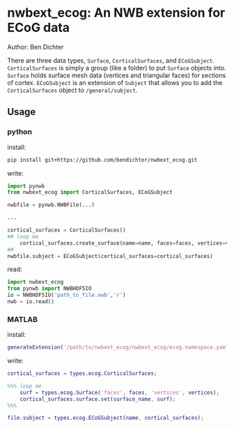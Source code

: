 # nwbext_ecog: An NWB extension for ECoG data

Author: Ben Dichter

There are three data types, `Surface`, `CorticalSurfaces`, and `ECoGSubject`. `CorticalSurfaces` is simply a group (like a folder) to put `Surface` objects into. `Surface` holds surface mesh data (vertices and triangular faces) for sections of cortex. `ECoGSubject` is an extension of `Subject` that allows you to add the `CorticalSurfaces` object to `/general/subject`.

## Usage

### python

install:
```bash
pip install git+https://github.com/bendichter/nwbext_ecog.git
```

write:
```python
import pynwb
from nwbext_ecog import CorticalSurfaces, ECoGSubject

nwbfile = pynwb.NWBFile(...)

...

cortical_surfaces = CorticalSurfaces()
## loop me
    cortical_surfaces.create_surface(name=name, faces=faces, vertices=veritices)
##
nwbfile.subject = ECoGSubject(cortical_surfaces=cortical_surfaces)
```

read:
```python
import nwbext_ecog
from pynwb import NWBHDF5IO
io = NWBHDF5IO('path_to_file.nwb','r')
nwb = io.read()
```

### MATLAB
install:
```matlab
generateExtension('/path/to/nwbext_ecog/nwbext_ecog/ecog.namespace.yaml');
```

write:
```matlab
cortical_surfaces = types.ecog.CorticalSurfaces;

%%% loop me
    surf = types.ecog.Surface('faces', faces, 'vertices', vertices);
    cortical_surfaces.surface.set(surface_name, surf);
%%%

file.subject = types.ecog.ECoGSubject(name, cortical_surfaces);
```
